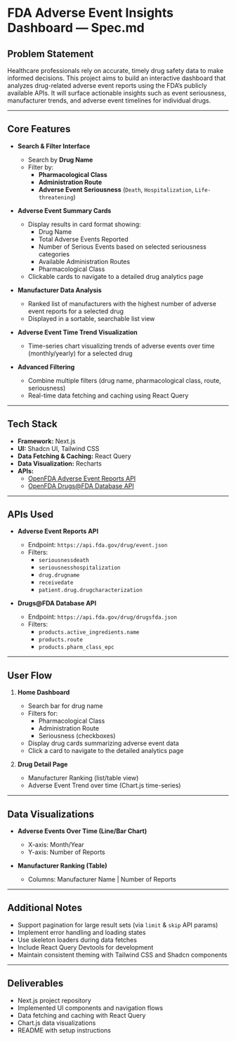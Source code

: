 # FDA Adverse Event Insights Dashboard — Spec.md

## Problem Statement

Healthcare professionals rely on accurate, timely drug safety data to make informed decisions. This project aims to build an interactive dashboard that analyzes drug-related adverse event reports using the FDA’s publicly available APIs. It will surface actionable insights such as event seriousness, manufacturer trends, and adverse event timelines for individual drugs.

---

## Core Features

- **Search & Filter Interface**

  - Search by **Drug Name**
  - Filter by:
    - **Pharmacological Class**
    - **Administration Route**
    - **Adverse Event Seriousness** (`Death`, `Hospitalization`, `Life-threatening`)

- **Adverse Event Summary Cards**

  - Display results in card format showing:
    - Drug Name
    - Total Adverse Events Reported
    - Number of Serious Events based on selected seriousness categories
    - Available Administration Routes
    - Pharmacological Class
  - Clickable cards to navigate to a detailed drug analytics page

- **Manufacturer Data Analysis**

  - Ranked list of manufacturers with the highest number of adverse event reports for a selected drug
  - Displayed in a sortable, searchable list view

- **Adverse Event Time Trend Visualization**

  - Time-series chart visualizing trends of adverse events over time (monthly/yearly) for a selected drug

- **Advanced Filtering**
  - Combine multiple filters (drug name, pharmacological class, route, seriousness)
  - Real-time data fetching and caching using React Query

---

## Tech Stack

- **Framework:** Next.js
- **UI:** Shadcn UI, Tailwind CSS
- **Data Fetching & Caching:** React Query
- **Data Visualization:** Recharts
- **APIs:**
  - [OpenFDA Adverse Event Reports API](https://api.fda.gov/drug/event.json)
  - [OpenFDA Drugs@FDA Database API](https://api.fda.gov/drug/drugsfda.json)

---

## APIs Used

- **Adverse Event Reports API**

  - Endpoint: `https://api.fda.gov/drug/event.json`
  - Filters:
    - `seriousnessdeath`
    - `seriousnesshospitalization`
    - `drug.drugname`
    - `receivedate`
    - `patient.drug.drugcharacterization`

- **Drugs@FDA Database API**
  - Endpoint: `https://api.fda.gov/drug/drugsfda.json`
  - Filters:
    - `products.active_ingredients.name`
    - `products.route`
    - `products.pharm_class_epc`

---

## User Flow

1. **Home Dashboard**

   - Search bar for drug name
   - Filters for:
     - Pharmacological Class
     - Administration Route
     - Seriousness (checkboxes)
   - Display drug cards summarizing adverse event data
   - Click a card to navigate to the detailed analytics page

2. **Drug Detail Page**
   - Manufacturer Ranking (list/table view)
   - Adverse Event Trend over time (Chart.js time-series)

---

## Data Visualizations

- **Adverse Events Over Time (Line/Bar Chart)**

  - X-axis: Month/Year
  - Y-axis: Number of Reports

- **Manufacturer Ranking (Table)**
  - Columns: Manufacturer Name | Number of Reports

---

## Additional Notes

- Support pagination for large result sets (via `limit` & `skip` API params)
- Implement error handling and loading states
- Use skeleton loaders during data fetches
- Include React Query Devtools for development
- Maintain consistent theming with Tailwind CSS and Shadcn components

---

## Deliverables

- Next.js project repository
- Implemented UI components and navigation flows
- Data fetching and caching with React Query
- Chart.js data visualizations
- README with setup instructions
